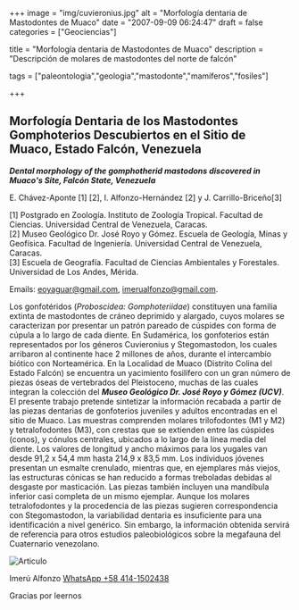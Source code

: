 +++
image = "img/cuvieronius.jpg" 
alt = "Morfologí­a dentaria de Mastodontes de Muaco" 
date = "2007-09-09 06:24:47"
draft = false 
categories = ["Geociencias"]

title = "Morfologí­a dentaria de Mastodontes de Muaco" 
description = "Descripción de molares de mastodontes del norte de falcón" 

tags = ["paleontologia","geologia","mastodonte","mamí­feros","fosiles"] 

+++
## Morfología Dentaria de los Mastodontes Gomphoterios Descubiertos en el Sitio de Muaco, Estado Falcón, Venezuela  
***Dental morphology of the gomphotherid mastodons discovered in Muaco's Site, Falcón State, Venezuela***

E. Chávez-Aponte [1] [2], I. Alfonzo-Hernández [2] y J. Carrillo-Briceño[3]

[1] Postgrado en Zoologí­a. Instituto de Zoologí­a Tropical. Facultad de Ciencias. Universidad Central de Venezuela, Caracas.  
[2] Museo Geológico Dr. José Royo y Gómez. Escuela de Geologí­a, Minas y Geofí­sica. Facultad de Ingenierí­a. Universidad Central de Venezuela, Caracas.  
[3] Escuela de Geografí­a. Facultad de Ciencias Ambientales y Forestales. Universidad de Los Andes, Mérida.

Emails: eoyaguar@gmail.com, imerualfonzo@gmail.com.

Los gonfotéridos (*Proboscidea: Gomphoteriidae*) constituyen una familia extinta de mastodontes de cráneo deprimido y alargado, cuyos molares se caracterizan por presentar un patrón pareado de cúspides con forma de cúpula a lo largo de cada diente. En Sudamérica, los gonfoterios están representados por los géneros Cuvieronius y Stegomastodon, los cuales arribaron al continente hace 2 millones de años, durante el intercambio biótico con Norteamérica. En la Localidad de Muaco (Distrito Colina del Estado Falcón) se encuentra un yacimiento fosilí­fero con un gran número de piezas óseas de vertebrados del Pleistoceno, muchas de las cuales integran la colección del ***Museo Geológico Dr. José Royo y Gómez (UCV)***. El presente trabajo pretende sintetizar la información recabada a partir de las piezas dentarias de gonfoterios juveniles y adultos encontradas en el sitio de Muaco. Las muestras comprenden molares trilofodontes (M1 y M2) y tetralofodontes (M3), con crestas que se extienden entre las cúspides (conos), y cónulos centrales, ubicados a lo largo de la lí­nea media del diente. Los valores de longitud y ancho máximos para los yugales van desde 91,2 x 54,4 mm hasta 214,9 x 83,5 mm. Los individuos jóvenes presentan un esmalte crenulado, mientras que, en ejemplares más viejos, las estructuras cónicas se han reducido a formas treboladas debidas al desgaste por masticación. Las piezas también incluyen una mandí­bula inferior casi completa de un mismo ejemplar. Aunque los molares tetralofodontes y la procedencia de las piezas sugieren correspondencia con Stegomastodon, la variabilidad dentaria es insuficiente para una identificación a nivel genérico. Sin embargo, la información obtenida servirá de referencia para otros estudios paleobiológicos sobre la megafauna del Cuaternario venezolano.

![Articulo](/img/mastodontDentario.jpg "paper")

Imerú Alfonzo [WhatsApp +58 414-1502438](https://wa.me/584141502438)

Gracias por leernos

